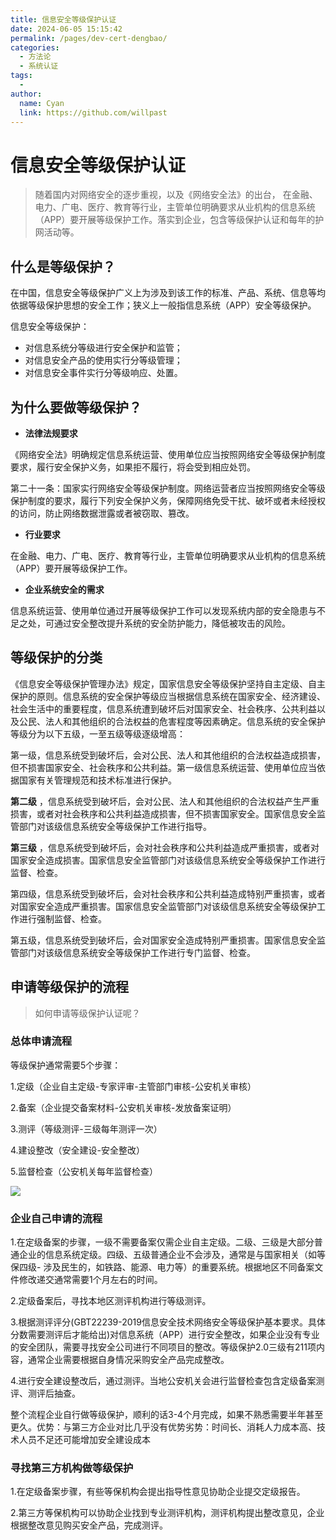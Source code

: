 ```yaml
---
title: 信息安全等级保护认证
date: 2024-06-05 15:15:42
permalink: /pages/dev-cert-dengbao/
categories:
  - 方法论
  - 系统认证
tags:
  - 
author: 
  name: Cyan
  link: https://github.com/willpast
---
```

# 信息安全等级保护认证

> 随着国内对网络安全的逐步重视，以及《网络安全法》的出台，
> 在金融、电力、广电、医疗、教育等行业，主管单位明确要求从业机构的信息系统（APP）要开展等级保护工作。落实到企业，包含等级保护认证和每年的护网活动等。

 

## 什么是等级保护？

在中国，信息安全等级保护广义上为涉及到该工作的标准、产品、系统、信息等均依据等级保护思想的安全工作；狭义上一般指信息系统（APP）安全等级保护。

信息安全等级保护：

  * 对信息系统分等级进行安全保护和监管；
  * 对信息安全产品的使用实行分等级管理；
  * 对信息安全事件实行分等级响应、处置。

## 为什么要做等级保护？

  * **法律法规要求**

《网络安全法》明确规定信息系统运营、使用单位应当按照网络安全等级保护制度要求，履行安全保护义务，如果拒不履行，将会受到相应处罚。

第二十一条：国家实行网络安全等级保护制度。网络运营者应当按照网络安全等级保护制度的要求，履行下列安全保护义务，保障网络免受干扰、破坏或者未经授权的访问，防止网络数据泄露或者被窃取、篡改。

  * **行业要求**

在金融、电力、广电、医疗、教育等行业，主管单位明确要求从业机构的信息系统（APP）要开展等级保护工作。

  * **企业系统安全的需求**

信息系统运营、使用单位通过开展等级保护工作可以发现系统内部的安全隐患与不足之处，可通过安全整改提升系统的安全防护能力，降低被攻击的风险。

## 等级保护的分类

《信息安全等级保护管理办法》规定，国家信息安全等级保护坚持自主定级、自主保护的原则。信息系统的安全保护等级应当根据信息系统在国家安全、经济建设、社会生活中的重要程度，信息系统遭到破坏后对国家安全、社会秩序、公共利益以及公民、法人和其他组织的合法权益的危害程度等因素确定。信息系统的安全保护等级分为以下五级，一至五级等级逐级增高：

第一级，信息系统受到破坏后，会对公民、法人和其他组织的合法权益造成损害，但不损害国家安全、社会秩序和公共利益。第一级信息系统运营、使用单位应当依据国家有关管理规范和技术标准进行保护。

**第二级**
，信息系统受到破坏后，会对公民、法人和其他组织的合法权益产生严重损害，或者对社会秩序和公共利益造成损害，但不损害国家安全。国家信息安全监管部门对该级信息系统安全等级保护工作进行指导。

**第三级**
，信息系统受到破坏后，会对社会秩序和公共利益造成严重损害，或者对国家安全造成损害。国家信息安全监管部门对该级信息系统安全等级保护工作进行监督、检查。

第四级，信息系统受到破坏后，会对社会秩序和公共利益造成特别严重损害，或者对国家安全造成严重损害。国家信息安全监管部门对该级信息系统安全等级保护工作进行强制监督、检查。

第五级，信息系统受到破坏后，会对国家安全造成特别严重损害。国家信息安全监管部门对该级信息系统安全等级保护工作进行专门监督、检查。

## 申请等级保护的流程

> 如何申请等级保护认证呢？

### 总体申请流程

等级保护通常需要5个步骤：

1.定级（企业自主定级-专家评审-主管部门审核-公安机关审核）

2.备案（企业提交备案材料-公安机关审核-发放备案证明）

3.测评（等级测评-三级每年测评一次）

4.建设整改（安全建设-安全整改）

5.监督检查（公安机关每年监督检查）

![](/images/dev-spec/dengbao-1.png)

### 企业自己申请的流程

1.在定级备案的步骤，一级不需要备案仅需企业自主定级。二级、三级是大部分普通企业的信息系统定级。四级、五级普通企业不会涉及，通常是与国家相关（如等保四级-
涉及民生的，如铁路、能源、电力等）的重要系统。根据地区不同备案文件修改递交通常需要1个月左右的时间。

2.定级备案后，寻找本地区测评机构进行等级测评。

3.根据测评评分(GBT22239-2019信息安全技术网络安全等级保护基本要求。具体分数需要测评后才能给出)对信息系统（APP）进行安全整改，如果企业没有专业的安全团队，需要寻找安全公司进行不同项目的整改。等级保护2.0三级有211项内容，通常企业需要根据自身情况采购安全产品完成整改。

4.进行安全建设整改后，通过测评。当地公安机关会进行监督检查包含定级备案测评、测评后抽查。

整个流程企业自行做等级保护，顺利的话3-4个月完成，如果不熟悉需要半年甚至更久。优势：与第三方企业对比几乎没有优势劣势：时间长、消耗人力成本高、技术人员不足还可能增加安全建设成本

### 寻找第三方机构做等级保护

1.在定级备案步骤，有些等保机构会提出指导性意见协助企业提交定级报告。

2.第三方等保机构可以协助企业找到专业测评机构，测评机构提出整改意见，企业根据整改意见购买安全产品，完成测评。


 